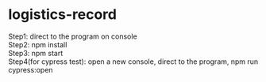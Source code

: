 # logistics-record<br/>
Step1: direct to the program on console<br/>
Step2: npm install<br/>
Step3: npm start<br/>
Step4(for cypress test): open a new console, direct to the program, npm run cypress:open
